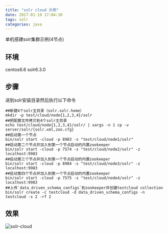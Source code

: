 ```yaml
---
title: "solr cloud 示例"
date: 2017-01-19 17:04:10
tags: solr
categories: java
---
```


单机搭建solr集群示例(4节点)

<!-- more -->


## 环境
centos6.6
solr6.3.0

## 步骤
进到solr安装目录然后执行以下命令
```
##新建4个solr主目录（solr.solr.home）
mkdir -p test/cloud/node{1,2,3,4}/solr
##把配置文件拷贝到4个solr主目录
echo test/cloud/node{1,2,3,4}/solr/ | xargs -n 1 cp -v server/solr/{solr.xml,zoo.cfg} 
##启动第一个节点
bin/solr start -cloud -p 8983 -s "test/cloud/node1/solr" 
##启动第二个节点并加入到第一个节点启动的内置zookeeper
bin/solr start -cloud -p 7574 -s "test/cloud/node2/solr" -z localhost:9983 
##启动第三个节点并加入到第一个节点启动的内置zookeeper
bin/solr start -cloud -p 8984 -s "test/cloud/node3/solr" -z localhost:9983 
##启动第四个节点并加入到第一个节点启动的内置zookeeper
bin/solr start -cloud -p 7575 -s "test/cloud/node4/solr" -z localhost:9983 
##上传`data_driven_schema_configs`到zookeeper并创建testcloud collection
bin/solr create -c testcloud -d data_driven_schema_configs -n testcloud -s 2 -rf 2 
```

## 效果

![solr-cloud](http://7xlbo3.com1.z0.glb.clouddn.com/2017/01/19/20170119171658.png)
